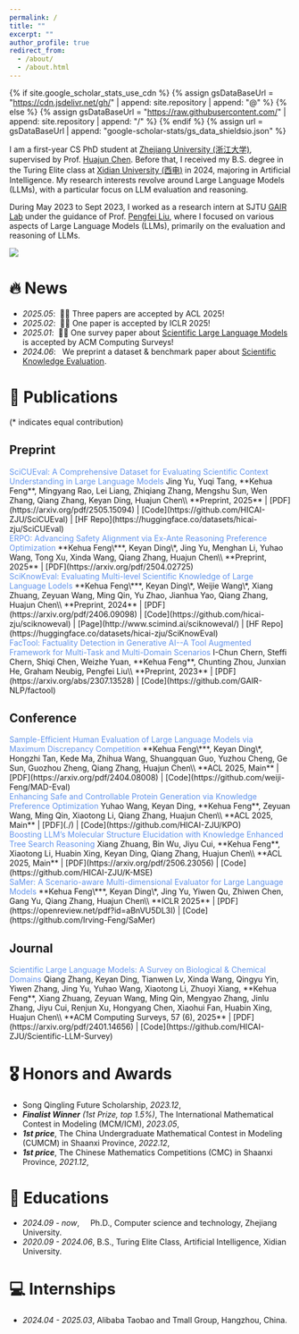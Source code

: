 ```yaml
---
permalink: /
title: ""
excerpt: ""
author_profile: true
redirect_from: 
  - /about/
  - /about.html
---
```


{% if site.google_scholar_stats_use_cdn %}
{% assign gsDataBaseUrl = "https://cdn.jsdelivr.net/gh/" | append: site.repository | append: "@" %}
{% else %}
{% assign gsDataBaseUrl = "https://raw.githubusercontent.com/" | append: site.repository | append: "/" %}
{% endif %}
{% assign url = gsDataBaseUrl | append: "google-scholar-stats/gs_data_shieldsio.json" %}

<span class='anchor' id='about-me'></span>

I am a first-year CS PhD student at [Zhejiang University (浙江大学)](https://www.zju.edu.cn/), supervised by Prof. [Huajun Chen](https://person.zju.edu.cn/en/huajun). Before that, I received my B.S. degree in the Turing Elite class at [Xidian University (西电)](https://www.xidian.edu.cn/) in 2024, majoring in Artificial Intelligence. My research interests revolve around Large Language Models (LLMs), with a particular focus on LLM evaluation and reasoning.

During May 2023 to Sept 2023, I worked as a research intern at SJTU [GAIR Lab](https://plms.ai/) under the guidance of Prof. [Pengfei Liu](http://pfliu.com/), where I focused on various aspects of Large Language Models (LLMs), primarily on the evaluation and reasoning of LLMs.

<a href='https://scholar.google.com/citations?user=PQVboTgAAAAJ'><img src="https://img.shields.io/endpoint?url={{ url | url_encode }}&logo=Google%20Scholar&labelColor=f6f6f6&color=9cf&style=flat&label=citations"></a>


# 🔥 News
- *2025.05*: &nbsp;🎉🎉 Three papers are accepted by ACL 2025! 
- *2025.02*: &nbsp;🎉🎉 One paper is accepted by ICLR 2025! 
- *2025.01*: &nbsp;🎉🎉 One survey paper about [Scientific Large Language Models](https://github.com/HICAI-ZJU/Scientific-LLM-Survey) is accepted by ACM Computing Surveys!
- *2024.06*: &nbsp; We preprint a dataset & benchmark paper about [Scientific Knowledge Evaluation](https://github.com/HICAI-ZJU/SciKnowEval).

# 📝 Publications 

(* indicates equal contribution)
 
## Preprint
<div class='paper-box-text' markdown="1">
<font color="CornFlowerBlue">SciCUEval: A Comprehensive Dataset for Evaluating Scientific Context Understanding in Large Language Models
</font>
Jing Yu, Yuqi Tang, **Kehua Feng**, Mingyang Rao, Lei Liang, Zhiqiang Zhang, Mengshu Sun, Wen Zhang, Qiang Zhang, Keyan Ding, Huajun Chen\\
**Preprint, 2025** |  [PDF](https://arxiv.org/pdf/2505.15094) | [Code](https://github.com/HICAI-ZJU/SciCUEval) | [HF Repo](https://huggingface.co/datasets/hicai-zju/SciCUEval)
</div>

<div class='paper-box-text' markdown="1">
<font color="CornFlowerBlue">ERPO: Advancing Safety Alignment via Ex-Ante Reasoning Preference Optimization
</font>
**Kehua Feng\***, Keyan Ding\*, Jing Yu, Menghan Li, Yuhao Wang, Tong Xu, Xinda Wang, Qiang Zhang, Huajun Chen\\
**Preprint, 2025** |  [PDF](https://arxiv.org/pdf/2504.02725)
</div>

<div class='paper-box-text' markdown="1">
<font color="CornFlowerBlue">SciKnowEval: Evaluating Multi-level Scientific Knowledge of Large Language Lodels
</font>
**Kehua Feng\***, Keyan Ding\*, Weijie Wang\*, Xiang Zhuang, Zeyuan Wang, Ming Qin, Yu Zhao, Jianhua Yao, Qiang Zhang, Huajun Chen\\
**Preprint, 2024** |  [PDF](https://arxiv.org/pdf/2406.09098) | [Code](https://github.com/hicai-zju/sciknoweval) | [Page](http://www.scimind.ai/sciknoweval/) | [HF Repo](https://huggingface.co/datasets/hicai-zju/SciKnowEval)
</div>

<div class='paper-box-text' markdown="1">
<font color="CornFlowerBlue">FacTool: Factuality Detection in Generative AI--A Tool Augmented Framework for Multi-Task and Multi-Domain Scenarios
</font>
I-Chun Chern, Steffi Chern, Shiqi Chen, Weizhe Yuan, **Kehua Feng**, Chunting Zhou, Junxian He, Graham Neubig, Pengfei Liu\\
**Preprint, 2023** |  [PDF](https://arxiv.org/abs/2307.13528) | [Code](https://github.com/GAIR-NLP/factool)
</div>

## Conference
<div class='paper-box-text' markdown="1">
<font color="CornFlowerBlue">Sample-Efficient Human Evaluation of Large Language Models via Maximum Discrepancy Competition
</font>
**Kehua Feng\***, Keyan Ding\*, Hongzhi Tan, Kede Ma, Zhihua Wang, Shuangquan Guo, Yuzhou Cheng, Ge Sun, Guozhou Zheng, Qiang Zhang, Huajun Chen\\
**ACL 2025, Main** |  [PDF](https://arxiv.org/pdf/2404.08008) | [Code](https://github.com/weiji-Feng/MAD-Eval)
</div>

<div class='paper-box-text' markdown="1">
<font color="CornFlowerBlue">Enhancing Safe and Controllable Protein Generation via Knowledge Preference Optimization
</font>
Yuhao Wang, Keyan Ding, **Kehua Feng**, Zeyuan Wang, Ming Qin, Xiaotong Li, Qiang Zhang, Huajun Chen\\
**ACL 2025, Main** |  [PDF](./) | [Code](https://github.com/HICAI-ZJU/KPO)
</div>

<div class='paper-box-text' markdown="1">
<font color="CornFlowerBlue">Boosting LLM’s Molecular Structure Elucidation with Knowledge Enhanced Tree Search Reasoning
</font>
Xiang Zhuang, Bin Wu, Jiyu Cui, **Kehua Feng**, Xiaotong Li, Huabin Xing, Keyan Ding, Qiang Zhang, Huajun Chen\\
**ACL 2025, Main** |  [PDF](https://arxiv.org/pdf/2506.23056) | [Code](https://github.com/HICAI-ZJU/K-MSE)
</div>

<div class='paper-box-text' markdown="1">
<font color="CornFlowerBlue">SaMer: A Scenario-aware Multi-dimensional Evaluator for Large Language Models
</font>
**Kehua Feng\***, Keyan Ding\*, Jing Yu, Yiwen Qu, Zhiwen Chen, Gang Yu, Qiang Zhang, Huajun Chen\\
**ICLR 2025** |  [PDF](https://openreview.net/pdf?id=aBnVU5DL3I) | [Code](https://github.com/Irving-Feng/SaMer)
</div>

## Journal

<div class='paper-box-text' markdown="1">
<font color="CornFlowerBlue">Scientific Large Language Models: A Survey on Biological & Chemical Domains
</font>
Qiang Zhang, Keyan Ding, Tianwen Lv, Xinda Wang, Qingyu Yin, Yiwen Zhang, Jing Yu, Yuhao Wang, Xiaotong Li, Zhuoyi Xiang, **Kehua Feng**, Xiang Zhuang, Zeyuan Wang, Ming Qin, Mengyao Zhang, Jinlu Zhang, Jiyu Cui, Renjun Xu, Hongyang Chen, Xiaohui Fan, Huabin Xing, Huajun Chen\\
**ACM Computing Surveys, 57 (6), 2025** |  [PDF](https://arxiv.org/pdf/2401.14656) | [Code](https://github.com/HICAI-ZJU/Scientific-LLM-Survey)
</div>


# 🎖 Honors and Awards
- Song Qingling Future Scholarship, *2023.12*,
- *__Finalist Winner__ (1st Prize, top 1.5%)*, The International Mathematical Contest in Modeling (MCM/ICM), *2023.05*,
- *__1st price__*, The China Undergraduate Mathematical Contest in Modeling (CUMCM) in Shaanxi Province, *2022.12*,
- *__1st price__*, The Chinese Mathematics Competitions (CMC) in Shaanxi Province, *2021.12*,

# 📖 Educations
- *2024.09 - now*, &nbsp;&nbsp;&nbsp;  Ph.D., Computer science and technology, Zhejiang University.
- *2020.09 - 2024.06*, B.S., Turing Elite Class, Artificial Intelligence, Xidian University.

<!-- # 💬 Invited Talks
- *2021.06*, Lorem ipsum dolor sit amet, consectetur adipiscing elit. Vivamus ornare aliquet ipsum, ac tempus justo dapibus sit amet. 
- *2021.03*, Lorem ipsum dolor sit amet, consectetur adipiscing elit. Vivamus ornare aliquet ipsum, ac tempus justo dapibus sit amet.  \| [\[video\]](https://github.com/) -->

# 💻 Internships
- *2024.04 - 2025.03*, Alibaba Taobao and Tmall Group, Hangzhou, China.
